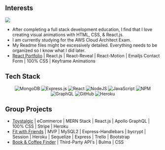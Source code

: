 <!-- <h2 align="center">About Me</h2>  -->
## Interests
<p align="left">
  <a href="https://skillicons.dev">
    <img src="https://skillicons.dev/icons?i=aws,html,css,react" />
  </a>
</p>

- After completing a full stack development education, I find that I love creating visual animations with HTML, CSS, & React.js.
- I am currently studying for the AWS Cloud Architect Exam. 
- My Readme files might be excessively detailed. Everything needs to be organized so I know what I did later.
- [React Portfolio](https://cynthiagodoy.github.io/react.js-portfolio/) | React.js | React-Reveal | React-Motion | Emailjs Contact Form | 100% CSS | Keyframe Animations

## Tech Stack
<div align="center">

![MongoDB](https://img.shields.io/badge/MongoDB-%234ea94b.svg?style=for-the-badge&logo=mongodb&logoColor=white)
![Express.js](https://img.shields.io/badge/express.js-%23404d59.svg?style=for-the-badge&logo=express&logoColor=%2361DAFB)
![React](https://img.shields.io/badge/react-%2320232a.svg?style=for-the-badge&logo=react&logoColor=%2361DAFB)
![NodeJS](https://img.shields.io/badge/node.js-6DA55F?style=for-the-badge&logo=node.js&logoColor=white)
![JavaScript](https://img.shields.io/badge/javascript-%23323330.svg?style=for-the-badge&logo=javascript&logoColor=%23F7DF1E)
![NPM](https://img.shields.io/badge/NPM-%23000000.svg?style=for-the-badge&logo=npm&logoColor=white)
![GraphQL](https://img.shields.io/badge/-GraphQL-E10098?style=for-the-badge&logo=graphql&logoColor=white)
![GitHub](https://img.shields.io/badge/github-%23121011.svg?style=for-the-badge&logo=github&logoColor=white)
![Heroku](https://img.shields.io/badge/heroku-%23430098.svg?style=for-the-badge&logo=heroku&logoColor=white)

</div>

## Group Projects

- [Toystalgic](https://toystalgic.herokuapp.com/) | eCommerce | MERN Stack | React.js | Apollo GraphQL | 100% CSS | Stripe | Heroku
- [Fit with Friends](https://fitwithfriends-app.herokuapp.com/) | MVP | MySQL2 | Express-Handlebars | bycrypt | Session | Heroku | Sequelize | Express | Trello | Bootstrap
- [Book & Coffee Finder](https://noah8863.github.io/Coffee-and-Book-Finder/) | Third-Party API's | Bulma | CSS